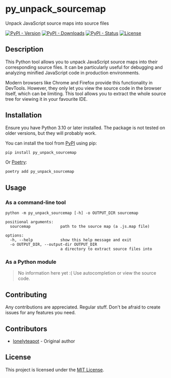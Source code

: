 # py_unpack_sourcemap

Unpack JavaScript source maps into source files

[![PyPI - Version](https://img.shields.io/pypi/v/py_unpack_sourcemap)][PyPI]
[![PyPI - Downloads](https://img.shields.io/pypi/dm/py_unpack_sourcemap)][PyPI]
[![PyPI - Status](https://img.shields.io/pypi/status/py_unpack_sourcemap)][PyPI]
[![License](https://img.shields.io/github/license/lonelyteapot/py_unpack_sourcemap)][GitHub]


## Description

This Python tool allows you to unpack JavaScript source maps into their
corresponding source files. It can be particularly useful for debugging and
analyzing minified JavaScript code in production environments.

Modern browsers like Chrome and Firefox provide this functionality in DevTools.
However, they only let you view the source code in the browser itself, which can
be limiting. This tool allows you to extract the whole source tree for viewing
it in your favourite IDE.

## Installation

Ensure you have Python 3.10 or later installed.
The package is not tested on older versions, but they will probably work.

You can install the tool from [PyPI] using pip:

```sh
pip install py_unpack_sourcemap
```

Or [Poetry]:

```sh
poetry add py_unpack_sourcemap
```


## Usage

### As a command-line tool

```
python -m py_unpack_sourcemap [-h] -o OUTPUT_DIR sourcemap

positional arguments:
  sourcemap             path to the source map (a .js.map file)

options:
  -h, --help            show this help message and exit
  -o OUTPUT_DIR, --output-dir OUTPUT_DIR
                        a directory to extract source files into
```

### As a Python module

> No information here yet :( Use autocompletion or view the source code.

## Contributing

Any contributions are appreciated. Regular stuff.
Don't be afraid to create issues for any features you need.

## Contributors

- [lonelyteapot](https://github.com/lonelyteapot) - Original author

## License

This project is licensed under the [MIT License](https://mit-license.org/).


[GitHub]: https://github.com/lonelyteapot/py_unpack_sourcemap
[PyPI]: https://pypi.org/project/py_unpack_sourcemap/
[Poetry]: https://python-poetry.org/
